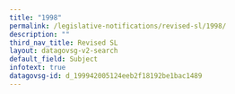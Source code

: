 ```yaml
---
title: "1998"
permalink: /legislative-notifications/revised-sl/1998/
description: ""
third_nav_title: Revised SL
layout: datagovsg-v2-search
default_field: Subject
infotext: true
datagovsg-id: d_199942005124eeb2f18192be1bac1489
---
```

